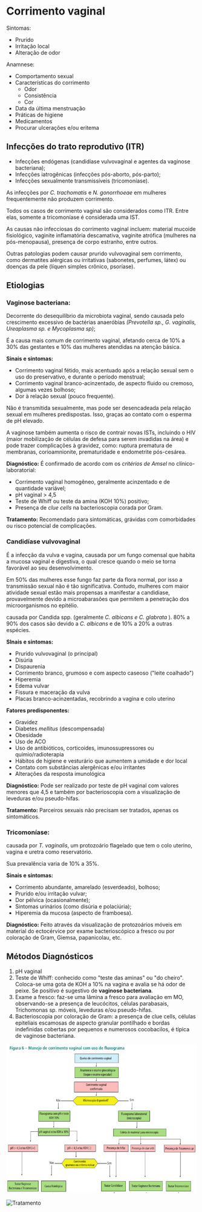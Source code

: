 # Corrimento vaginal

Sintomas:

* Prurido
* Irritação local
* Alteração de odor

Anamnese:

* Comportamento sexual
* Características do corrimento
	* Odor
	* Consistência
	* Cor
* Data da última menstruação
* Práticas de higiene
* Medicamentos
* Procurar ulcerações e/ou eritema

## Infecções do trato reprodutivo (ITR)

* Infecções endógenas (candidíase vulvovaginal e agentes da vaginose bacteriana);
*  Infecções iatrogênicas (infecções pós-aborto, pós-parto);
* Infecções sexualmente transmissíveis (tricomoníase).

As infecções por _C. trachomatis_ e _N. gonorrhoeae_ em mulheres frequentemente não produzem corrimento.

Todos os casos de corrimento vaginal são considerados como ITR. Entre elas, somente a tricomoníase é considerada uma IST.

As causas não infecciosas do corrimento vaginal incluem: material mucoide fisiológico, vaginite
inflamatória descamativa, vaginite atrófica (mulheres na pós-menopausa), presença de corpo estranho, entre outros.

Outras patologias podem causar prurido vulvovaginal sem corrimento, como dermatites alérgicas ou irritativas (sabonetes, perfumes, látex) ou doenças da pele (líquen simples crônico, psoríase).

## Etiologias

### Vaginose bacteriana:

Decorrente do desequilíbrio da microbiota vaginal, sendo causada pelo crescimento excessivo de bactérias anaeróbias  _(Prevotella sp., G. vaginalis, Ureaplasma sp. e Mycoplasma sp)_;

É a causa mais comum de corrimento vaginal, afetando cerca de 10% a 30% das gestantes e 10% das mulheres atendidas na atenção básica.

__Sinais e sintomas:__

* Corrimento vaginal fétido, mais acentuado após a relação sexual sem o uso do preservativo, e
durante o período menstrual;
* Corrimento vaginal branco-acinzentado, de aspecto fluido ou cremoso, algumas vezes bolhoso;
* Dor à relação sexual (pouco frequente).

Não é transmitida sexualmente, mas pode ser desencadeada pela relação sexual em mulheres predispostas. Isso, graças ao contato com o esperma de pH elevado.

A vaginose também aumenta o risco de contrair novas ISTs, incluindo o HIV (maior mobilização de células de defesa para serem invadidas na área) e pode trazer complicações à gravidez, como:  ruptura prematura de membranas, corioamnionite, prematuridade e endometrite pós-cesárea.

__Diagnóstico:__
É confirmado de acordo com os _critérios de Amsel_ no clínico-laboratorial:

* Corrimento vaginal homogêneo, geralmente acinzentado e de quantidade variável;
* pH vaginal > 4,5
* Teste de Whiff ou teste da amina (KOH 10%) positivo;
* Presença de _clue cells_ na bacterioscopia corada por Gram.

__Tratamento:__
Recomendado para sintomáticas, grávidas com comorbidades ou risco potencial de complicações.

### Candidíase vulvovaginal

É a infecção da vulva e vagina, causada por um fungo comensal que habita a mucosa vaginal e
digestiva, o qual cresce quando o meio se torna favorável ao seu desenvolvimento.

Em 50% das mulheres esse fungo faz parte da flora normal, por isso a transmissão sexual não é tão significativa. Contudo, mulheres com maior atividade sexual estão mais propensas a manifestar a candidiase, provavelmente devido a microabarasões que permitem a penetração dos microorganismos no epitélio.  

 causada por Candida spp. (geralmente _C. albicans e C. glabrata_ ). 80% a 90% dos casos são devido a _C. albicans_ e de 10% a 20% a outras espécies.

 __SInais e sintomas:__

* Prurido vulvovaginal (o principal)
* Disúria
* Dispaurenia
* Corrimento branco, grumoso e com aspecto caseoso ("leite coalhado")
* Hiperemia
* Edema vulvar
* Fissura e maceração da vulva
* Placas branco-acinzentadas, recobrindo a vagina e colo uterino

__Fatores predisponentes:__

* Gravidez
* Diabetes _mellitus_ (descompensada)
* Obesidade
* Uso de ACO
* Uso de antibióticos, corticoides, imunossupressores ou quimio/radioterapia
* Hábitos de higiene e vesturário que aumentem a umidade e dor local
* Contato com substâncias alergênicas e/ou irritantes
* Alterações da resposta imunológica

__Diagnóstico:__
Pode ser realizado por teste de pH vaginal com valores menores que 4,5 e também por bacterioscopia com a visualização de leveduras e/ou pseudo-hifas.

__Tratamento:__
Parceiros sexuais não precisam ser tratados, apenas os sintomáticos.

### Tricomoníase:

causada por _T. vaginalis_, um protozoário flagelado que tem o colo uterino, vagina e uretra como reservatório.

Sua prevalência varia de 10% a 35%.

__Sinais e sintomas:__

* Corrimento abundante, amarelado (esverdeado), bolhoso;
* Prurido e/ou irritação vulvar;
* Dor pélvica (ocasionalmente);
* Sintomas urinários (como disúria e polaciúria);
* Hiperemia da mucosa (aspecto de framboesa).

__Diagnóstico:__
Feito através da visualização de protozoários móveis em material do ectocérvice por exame bacterioscópico a fresco ou por coloração de Gram, Giemsa, papanicolau, etc.

## Métodos Diagnósticos

1. pH vaginal
2. Teste de Whiff: conhecido como "teste das aminas" ou "do cheiro". Coloca-se uma gota de KOH a 10% na vagina e avalia se há odor de peixe. Se positivo é sugestivo de __vaginose bacteriana__.
3. Exame a fresco: faz-se uma lâmina a fresco para avaliação em MO, observando-se a presença de leucócitos, células parabasais, Trichomonas sp. móveis, leveduras e/ou pseudo-hifas.
 4. Bacterioscopia por coloração de Gram: a presença de clue cells, células epiteliais escamosas de aspecto granular pontilhado e bordas indefinidas cobertas por pequenos e numerosos cocobacilos, é típica de vaginose bacteriana.

 ![Fluxograma](/assets/imagens/corrimento-vaginal/flux.png)

  ![Tratamento](/assets/imagens/corrimento-vaginal/tto.png)
